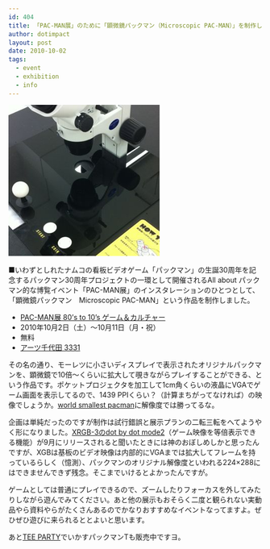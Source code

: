 ```yaml
---
id: 404
title: 「PAC-MAN展」のために「顕微鏡パックマン（Microscopic PAC-MAN）」を制作しました
author: dotimpact
layout: post
date: 2010-10-02
tags:
  - event
  - exhibition
  - info
---
```

<img class="img_R" src="/hexo/images/wp-content/uploads/2010/10/IMG_0284.jpg" alt="IMG_0284.jpg" border="0" width="300" height="300" />

■いわずとしれたナムコの看板ビデオゲーム「パックマン」の生誕30周年を記念するパックマン30周年プロジェクトの一環として開催されるAll about パックマン的な博覧イベント「PAC-MAN展」のインスタレーションのひとつとして、「顕微鏡パックマン　Microscopic PAC-MAN」という作品を制作しました。

  * [PAC-MAN展 80&#8217;s to 10&#8217;s ゲーム＆カルチャー][1]
  * 2010年10月2日（土）〜10月11日（月・祝）
  * 無料
  * [アーツ千代田 3331][2]

その名の通り、モーレツに小さいディスプレイで表示されたオリジナルパックマンを、顕微鏡で10倍〜くらいに拡大して覗きながらプレイすることができる、という作品です。ポケットプロジェクタを加工して1cm角くらいの液晶にVGAでゲーム画面を表示してるので、1439 PPIくらい？（計算まちがってなければ）の映像でしょうか。[world smallest pacman][3]に解像度では勝ってるな。

企画は単純だったのですが制作は試行錯誤と展示プランの二転三転をへてようやく形になりました。[XRGB-3のdot by dot mode2][4]（ゲーム映像を等倍表示できる機能）が9月にリリースされると聞いたときには神のおぼしめしかと思ったんですが、XGBは基板のビデオ映像は内部的にVGAまでは拡大してフレームを持っているらしく（憶測）、パックマンのオリジナル解像度といわれる224×288にはできませんできず残念。そこまでいけるとよかったんですが。

ゲームとしては普通にプレイできるので、ズームしたりフォーカスを外してみたりしながら遊んでみてください。あと他の展示もおそらく二度と観られない実動品やら資料やらがたくさんあるのでかなりおすすめなイベントなってますよ。ぜひぜひ遊びに来られるととよいと思います。

あと[TEE PARTY][5]でいかすパックマンTも販売中ですヨ。 

<div style="float:left;">
</div>

<div style="float:left;">
</div>

<div style="float:left;">
</div>

 [1]: http://pacman.com/ja/exhibition/index.html
 [2]: http://www.3331.jp/
 [3]: http://www.guimp.com/pacman_flash.html
 [4]: http://www.micomsoft.co.jp/cgi-bin/develop/diary.cgi?no=11
 [5]: https://teeparty.jp/
